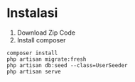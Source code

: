 # Instalasi

1. Download Zip Code
2. Install composer
```
composer install
php artisan migrate:fresh
php artisan db:seed --class=UserSeeder
php artisan serve
```